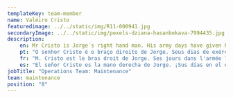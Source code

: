 ```yaml
---
templateKey: team-member
name: Valéiro Cristo
featuredimage: ../../static/img/R11-000941.jpg
secondaryImage: ../../static/img/pexels-dziana-hasanbekava-7994435.jpg
description: 
    en: Mr Cristo is Jorge´s right hand man. His army days have given him great experience to tackle all our pesky maintenance jobs! Ever willing and ever cheerful, Cristo is always happy to help and will go the extra mile to try and solve the issue at hand.
    pt: "O senhor Cristo é o braço direito de Jorge. Seus dias de exército deram a ele grande experiência para lidar com todos os nossos trabalhos de manutenção incômodos! Sempre disposto e sempre alegre, Cristo está sempre feliz em ajudar e fará todo o possível para tentar resolver o problema em questão."
    fr: "M. Cristo est le bras droit de Jorge. Ses jours dans l'armée lui ont donné une grande expérience pour s'attaquer à tous nos travaux de maintenance embêtants ! Toujours disposé et toujours joyeux, Cristo est toujours heureux d'aider et fera un effort supplémentaire pour essayer de résoudre le problème en question."
    es: "El señor Cristo es la mano derecha de Jorge. ¡Sus días en el ejército le han dado una gran experiencia para abordar todos nuestros molestos trabajos de mantenimiento! Siempre dispuesto y siempre alegre, Cristo siempre está feliz de ayudar y hará un esfuerzo adicional para tratar de resolver el problema en cuestión."
jobTitle: "Operations Team: Maintenance"
team: maintenance
position: "8"
---
```


